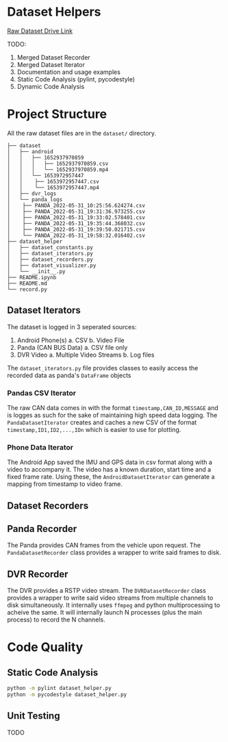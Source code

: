 # Dataset Helpers

[Raw Dataset Drive Link](https://drive.google.com/drive/folders/1ouZk8stDobJtpDvYKBPKg0bWNR6bIX-U?usp=sharing)

TODO:
1. Merged Dataset Recorder
2. Merged Dataset Iterator
3. Documentation and usage examples
4. Static Code Analysis (pylint, pycodestyle)
5. Dynamic Code Analysis 

# Project Structure

All the raw dataset files are in the `dataset/` directory.

```
├── dataset
│   ├── android
│   │   ├── 1652937970859
│   │   │   ├── 1652937970859.csv
│   │   │   └── 1652937970859.mp4
│   │   └── 1653972957447
│   │  	 ├── 1653972957447.csv
│   │  	 └── 1653972957447.mp4
│   ├── dvr_logs
│   └── panda_logs
│  	 ├── PANDA_2022-05-31_10:25:56.624274.csv
│  	 ├── PANDA_2022-05-31_19:31:36.973255.csv
│  	 ├── PANDA_2022-05-31_19:33:02.578401.csv
│  	 ├── PANDA_2022-05-31_19:35:44.368032.csv
│  	 ├── PANDA_2022-05-31_19:39:50.021715.csv
│  	 └── PANDA_2022-05-31_19:58:32.016402.csv
├── dataset_helper
│   ├── dataset_constants.py
│   ├── dataset_iterators.py
│   ├── dataset_recorders.py
│   ├── dataset_visualizer.py
│   └── __init__.py
├── README.ipynb
├── README.md
└── record.py
```

## Dataset Iterators

The dataset is logged in 3 seperated sources:
1. Android Phone(s)
	a. CSV
	b. Video File
2. Panda (CAN BUS Data)
	a. CSV file only
3. DVR Video
	a. Multiple Video Streams
	b. Log files

The `dataset_iterators.py` file provides classes to easily access the recorded data as panda's `DataFrame` objects

### Pandas CSV Iterator

The raw CAN data comes in with the format `timestamp,CAN_ID,MESSAGE` and is logges as such for the sake of maintaining high speed data logging. The `PandaDatasetIterator` creates and caches a new CSV of the format `timestamp,ID1,ID2,...,IDn` which is easier to use for plotting.

### Phone Data Iterator

The Android App saved the IMU and GPS data in csv format along with a video to accompany it. The video has a known duration, start time and a fixed frame rate. Using these, the `AndroidDatasetIterator` can generate a mapping from timestamp to video frame.

## Dataset Recorders

## Panda Recorder

The Panda provides CAN frames from the vehicle upon request. The `PandaDatasetRecorder` class provides a wrapper to write said frames to disk.

## DVR Recorder

The DVR provides a RSTP video stream. The `DVRDatasetRecorder` class provides a wrapper to write said video streams from multiple channels to disk simultaneously. It internally uses `ffmpeg` and python multiprocessing to acheive the same. It will internally launch N processes (plus the main process) to record the N channels.

# Code Quality

## Static Code Analysis

```bash
python -m pylint dataset_helper.py
python -m pycodestyle dataset_helper.py
```

## Unit Testing

TODO